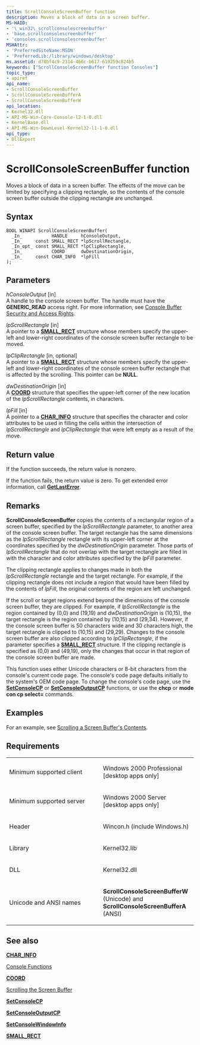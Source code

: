 ```yaml
---
title: ScrollConsoleScreenBuffer function
description: Moves a block of data in a screen buffer.
MS-HAID:
- '\_win32\_scrollconsolescreenbuffer'
- 'base.scrollconsolescreenbuffer'
- 'consoles.scrollconsolescreenbuffer'
MSHAttr:
- 'PreferredSiteName:MSDN'
- 'PreferredLib:/library/windows/desktop'
ms.assetid: d78bf4c9-2314-466c-b617-619259c824b5
keywords: ["ScrollConsoleScreenBuffer function Consoles"]
topic_type:
- apiref
api_name:
- ScrollConsoleScreenBuffer
- ScrollConsoleScreenBufferA
- ScrollConsoleScreenBufferW
api_location:
- Kernel32.dll
- API-MS-Win-Core-Console-l2-1-0.dll
- KernelBase.dll
- API-MS-Win-DownLevel-Kernel32-l1-1-0.dll
api_type:
- DllExport
---
```


# ScrollConsoleScreenBuffer function


Moves a block of data in a screen buffer. The effects of the move can be limited by specifying a clipping rectangle, so the contents of the console screen buffer outside the clipping rectangle are unchanged.

Syntax
------

```ManagedCPlusPlus
BOOL WINAPI ScrollConsoleScreenBuffer(
  _In_           HANDLE     hConsoleOutput,
  _In_     const SMALL_RECT *lpScrollRectangle,
  _In_opt_ const SMALL_RECT *lpClipRectangle,
  _In_           COORD      dwDestinationOrigin,
  _In_     const CHAR_INFO  *lpFill
);
```

Parameters
----------

*hConsoleOutput* \[in\]  
A handle to the console screen buffer. The handle must have the **GENERIC\_READ** access right. For more information, see [Console Buffer Security and Access Rights](console-buffer-security-and-access-rights.md).

*lpScrollRectangle* \[in\]  
A pointer to a [**SMALL\_RECT**](small-rect-str.md) structure whose members specify the upper-left and lower-right coordinates of the console screen buffer rectangle to be moved.

*lpClipRectangle* \[in, optional\]  
A pointer to a [**SMALL\_RECT**](small-rect-str.md) structure whose members specify the upper-left and lower-right coordinates of the console screen buffer rectangle that is affected by the scrolling. This pointer can be **NULL**.

*dwDestinationOrigin* \[in\]  
A [**COORD**](coord-str.md) structure that specifies the upper-left corner of the new location of the *lpScrollRectangle* contents, in characters.

*lpFill* \[in\]  
A pointer to a [**CHAR\_INFO**](char-info-str.md) structure that specifies the character and color attributes to be used in filling the cells within the intersection of *lpScrollRectangle* and *lpClipRectangle* that were left empty as a result of the move.

Return value
------------

If the function succeeds, the return value is nonzero.

If the function fails, the return value is zero. To get extended error information, call [**GetLastError**](https://msdn.microsoft.com/library/windows/desktop/ms679360).

Remarks
-------

**ScrollConsoleScreenBuffer** copies the contents of a rectangular region of a screen buffer, specified by the *lpScrollRectangle* parameter, to another area of the console screen buffer. The target rectangle has the same dimensions as the *lpScrollRectangle* rectangle with its upper-left corner at the coordinates specified by the *dwDestinationOrigin* parameter. Those parts of *lpScrollRectangle* that do not overlap with the target rectangle are filled in with the character and color attributes specified by the *lpFill* parameter.

The clipping rectangle applies to changes made in both the *lpScrollRectangle* rectangle and the target rectangle. For example, if the clipping rectangle does not include a region that would have been filled by the contents of *lpFill*, the original contents of the region are left unchanged.

If the scroll or target regions extend beyond the dimensions of the console screen buffer, they are clipped. For example, if *lpScrollRectangle* is the region contained by (0,0) and (19,19) and *dwDestinationOrigin* is (10,15), the target rectangle is the region contained by (10,15) and (29,34). However, if the console screen buffer is 50 characters wide and 30 characters high, the target rectangle is clipped to (10,15) and (29,29). Changes to the console screen buffer are also clipped according to *lpClipRectangle*, if the parameter specifies a [**SMALL\_RECT**](small-rect-str.md) structure. If the clipping rectangle is specified as (0,0) and (49,19), only the changes that occur in that region of the console screen buffer are made.

This function uses either Unicode characters or 8-bit characters from the console's current code page. The console's code page defaults initially to the system's OEM code page. To change the console's code page, use the [**SetConsoleCP**](setconsolecp.md) or [**SetConsoleOutputCP**](setconsoleoutputcp.md) functions, or use the **chcp** or **mode con cp select=** commands.

Examples
--------

For an example, see [Scrolling a Screen Buffer's Contents](scrolling-a-screen-buffer-s-contents.md).

Requirements
------------

<table>
<colgroup>
<col width="50%" />
<col width="50%" />
</colgroup>
<tbody>
<tr class="odd">
<td><p>Minimum supported client</p></td>
<td><p>Windows 2000 Professional [desktop apps only]</p></td>
</tr>
<tr class="even">
<td><p>Minimum supported server</p></td>
<td><p>Windows 2000 Server [desktop apps only]</p></td>
</tr>
<tr class="odd">
<td><p>Header</p></td>
<td>Wincon.h (include Windows.h)</td>
</tr>
<tr class="even">
<td><p>Library</p></td>
<td>Kernel32.lib</td>
</tr>
<tr class="odd">
<td><p>DLL</p></td>
<td>Kernel32.dll</td>
</tr>
<tr class="even">
<td><p>Unicode and ANSI names</p></td>
<td><p><strong>ScrollConsoleScreenBufferW</strong> (Unicode) and <strong>ScrollConsoleScreenBufferA</strong> (ANSI)</p></td>
</tr>
</tbody>
</table>

## See also


[**CHAR\_INFO**](char-info-str.md)

[Console Functions](console-functions.md)

[**COORD**](coord-str.md)

[Scrolling the Screen Buffer](scrolling-the-screen-buffer.md)

[**SetConsoleCP**](setconsolecp.md)

[**SetConsoleOutputCP**](setconsoleoutputcp.md)

[**SetConsoleWindowInfo**](setconsolewindowinfo.md)

[**SMALL\_RECT**](small-rect-str.md)

 

 




